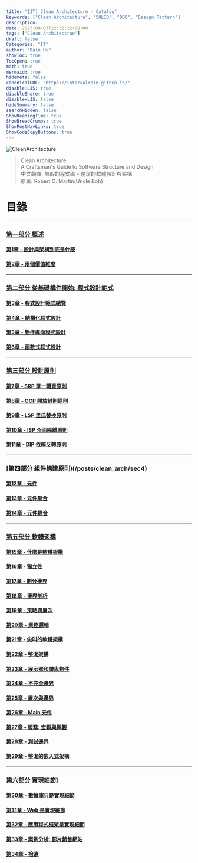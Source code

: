 ```yaml
---
title: "[IT] Clean Architecture - Catalog"
keywords: ["Clean Architecture", "SOLID", "DDD", "Design Pattern"]
description:
date: 2023-09-03T22:32:22+08:00
tags: ["Clean Architectrue"]
draft: false
Categories: "IT"
author: "Rain Hu"
showToc: true
TocOpen: true
math: true
mermaid: true
hidemeta: false
canonicalURL: "https://intervalrain.github.io/"
disableHLJS: true
disableShare: true
disableHLJS: false
hideSummary: false
searchHidden: false
ShowReadingTime: true
ShowBreadCrumbs: true
ShowPostNavLinks: true
ShowCodeCopyButtons: true
---
```

![CleanArchitecture](http://geekdaxue.co/uploads/projects/Clean-Architecture-zh/docs/cover.jpg)
> Clean Architecture  
> A Craftsman's Guide to Software Structure and Design  
> 中文翻譯: 無瑕的程式碼 - 整潔的軟體設計與架構  
> 原著: Robert C. Martin(Uncle Bob)
# 目錄
---
### [第一部分 概述](/posts/clean_arch/sec1)
#### [第1章 - 設計與架構到底是什麼](/posts/clean_arch/ch1)
#### [第2章 - 兩個價值維度](/posts/clean_arch/ch2)
---
### [第二部分 從基礎構件開始: 程式設計範式](/posts/clean_arch/sec2)
#### [第3章 - 程式設計範式總覽](/posts/clean_arch/ch3)
#### [第4章 - 結構化程式設計](/posts/clean_arch/ch4)
#### [第5章 - 物件導向程式設計](/posts/clean_arch/ch5)
#### [第6章 - 函數式程式設計](/posts/clean_arch/ch6)
---
### [第三部分 設計原則](/posts/clean_arch/sec3)
#### [第7章 - SRP 單一職責原則](/posts/clean_arch/ch7)
#### [第8章 - OCP 開放封則原則](/posts/clean_arch/ch8)
#### [第9章 - LSP 里氏替換原則](/posts/clean_arch/ch9)
#### [第10章 - ISP 介面隔離原則](/posts/clean_arch/ch10)
#### [第11章 - DIP 依賴反轉原則](/posts/clean_arch/ch11)
---
### [第四部分 組件構建原則)(/posts/clean_arch/sec4)
#### [第12章 - 元件](/posts/clean_arch/ch12)
#### [第13章 - 元件聚合](/posts/clean_arch/ch13)
#### [第14章 - 元件耦合](/posts/clean_arch/ch14)
---
### [第五部分 軟體架構](/posts/clean_arch/sec5)
#### [第15章 - 什麼是軟體架構](/posts/clean_arch/ch15)
#### [第16章 - 獨立性](/posts/clean_arch/ch16)
#### [第17章 - 劃分邊界](/posts/clean_arch/ch17)
#### [第18章 - 邊界剖析](/posts/clean_arch/ch18)
#### [第19章 - 策略與層次](/posts/clean_arch/ch19)
#### [第20章 - 業務邏輯](/posts/clean_arch/ch20)
#### [第21章 - 尖叫的軟體架構](/posts/clean_arch/ch21)
#### [第22章 - 整潔架構](/posts/clean_arch/ch22)
#### [第23章 - 展示器和謙卑物件](/posts/clean_arch/ch23)
#### [第24章 - 不完全邊界](/posts/clean_arch/ch24)
#### [第25章 - 層次與邊界](/posts/clean_arch/ch25)
#### [第26章 - Main 元件](/posts/clean_arch_/h26)
#### [第27章 - 服務: 宏觀與微觀](/posts/clean_arch/ch27)
#### [第28章 - 測試邊界](/posts/clean_arch/ch28)
#### [第29章 - 整潔的嵌入式架構](/posts/clean_arch/ch29)
---
### [第六部分 實現細節](/posts/clean_arch/sec6)]
#### [第30章 - 數據庫只是實現細節](/posts/clean_arch/ch30)
#### [第31章 - Web 是實現細節](/posts/clean_arch/ch31)
#### [第32章 - 應用程式框架是實現細節](/posts/clean_arch/ch32)
#### [第33章 - 案例分析: 影片銷售網站](/posts/clean_arch/ch33)
#### [第34章 - 拾遺](/posts/clean_arch/ch34)